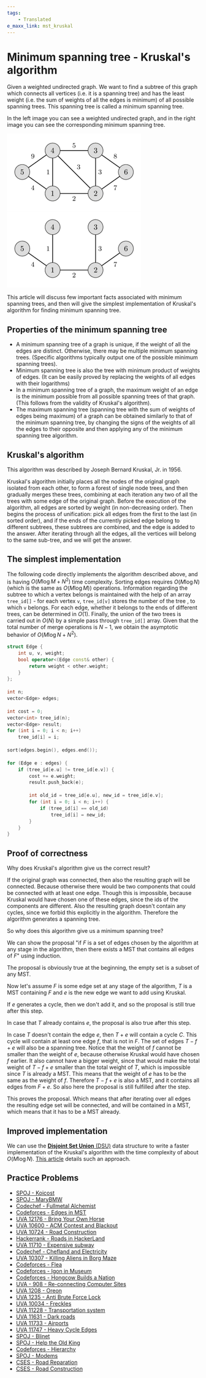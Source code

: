 ```yaml
---
tags:
    - Translated
e_maxx_link: mst_kruskal
---
```


# Minimum spanning tree - Kruskal's algorithm

Given a weighted undirected graph. We want to find a subtree of this graph which connects all vertices (i.e. it is a spanning tree) and has the least weight (i.e. the sum of weights of all the edges is minimum) of all possible spanning trees. This spanning tree is called a minimum spanning tree.

In the left image you can see a weighted undirected graph, and in the right image you can see the corresponding minimum spanning tree.

![Random graph](MST_before.png) ![MST of this graph](MST_after.png)

This article will discuss few important facts associated with minimum spanning trees, and then will give the simplest implementation of Kruskal's algorithm for finding minimum spanning tree.

## Properties of the minimum spanning tree

-   A minimum spanning tree of a graph is unique, if the weight of all the edges are distinct. Otherwise, there may be multiple minimum spanning trees. (Specific algorithms typically output one of the possible minimum spanning trees).
-   Minimum spanning tree is also the tree with minimum product of weights of edges. (It can be easily proved by replacing the weights of all edges with their logarithms)
-   In a minimum spanning tree of a graph, the maximum weight of an edge is the minimum possible from all possible spanning trees of that graph. (This follows from the validity of Kruskal's algorithm).
-   The maximum spanning tree (spanning tree with the sum of weights of edges being maximum) of a graph can be obtained similarly to that of the minimum spanning tree, by changing the signs of the weights of all the edges to their opposite and then applying any of the minimum spanning tree algorithm.

## Kruskal's algorithm

This algorithm was described by Joseph Bernard Kruskal, Jr. in 1956.

Kruskal's algorithm initially places all the nodes of the original graph isolated from each other, to form a forest of single node trees, and then gradually merges these trees, combining at each iteration any two of all the trees with some edge of the original graph. Before the execution of the algorithm, all edges are sorted by weight (in non-decreasing order). Then begins the process of unification: pick all edges from the first to the last (in sorted order), and if the ends of the currently picked edge belong to different subtrees, these subtrees are combined, and the edge is added to the answer. After iterating through all the edges, all the vertices will belong to the same sub-tree, and we will get the answer.

## The simplest implementation

The following code directly implements the algorithm described above, and is having $O(M \log M + N^2)$ time complexity. Sorting edges requires $O(M \log N)$ (which is the same as $O(M \log M)$) operations. Information regarding the subtree to which a vertex belongs is maintained with the help of an array `tree_id[]` - for each vertex `v`, `tree_id[v]` stores the number of the tree , to which `v` belongs. For each edge, whether it belongs to the ends of different trees, can be determined in $O(1)$. Finally, the union of the two trees is carried out in $O(N)$ by a simple pass through `tree_id[]` array. Given that the total number of merge operations is $N-1$, we obtain the asymptotic behavior of $O(M \log N + N^2)$.

```cpp
struct Edge {
    int u, v, weight;
    bool operator<(Edge const& other) {
        return weight < other.weight;
    }
};

int n;
vector<Edge> edges;

int cost = 0;
vector<int> tree_id(n);
vector<Edge> result;
for (int i = 0; i < n; i++)
    tree_id[i] = i;

sort(edges.begin(), edges.end());

for (Edge e : edges) {
    if (tree_id[e.u] != tree_id[e.v]) {
        cost += e.weight;
        result.push_back(e);

        int old_id = tree_id[e.u], new_id = tree_id[e.v];
        for (int i = 0; i < n; i++) {
            if (tree_id[i] == old_id)
                tree_id[i] = new_id;
        }
    }
}
```

## Proof of correctness

Why does Kruskal's algorithm give us the correct result?

If the original graph was connected, then also the resulting graph will be connected. Because otherwise there would be two components that could be connected with at least one edge. Though this is impossible, because Kruskal would have chosen one of these edges, since the ids of the components are different. Also the resulting graph doesn't contain any cycles, since we forbid this explicitly in the algorithm. Therefore the algorithm generates a spanning tree.

So why does this algorithm give us a minimum spanning tree?

We can show the proposal "if $F$ is a set of edges chosen by the algorithm at any stage in the algorithm, then there exists a MST that contains all edges of $F$" using induction.

The proposal is obviously true at the beginning, the empty set is a subset of any MST.

Now let's assume $F$ is some edge set at any stage of the algorithm, $T$ is a MST containing $F$ and $e$ is the new edge we want to add using Kruskal.

If $e$ generates a cycle, then we don't add it, and so the proposal is still true after this step.

In case that $T$ already contains $e$, the proposal is also true after this step.

In case $T$ doesn't contain the edge $e$, then $T + e$ will contain a cycle $C$. This cycle will contain at least one edge $f$, that is not in $F$. The set of edges $T - f + e$ will also be a spanning tree. Notice that the weight of $f$ cannot be smaller than the weight of $e$, because otherwise Kruskal would have chosen $f$ earlier. It also cannot have a bigger weight, since that would make the total weight of $T - f + e$ smaller than the total weight of $T$, which is impossible since $T$ is already a MST. This means that the weight of $e$ has to be the same as the weight of $f$. Therefore $T - f + e$ is also a MST, and it contains all edges from $F + e$. So also here the proposal is still fulfilled after the step.

This proves the proposal. Which means that after iterating over all edges the resulting edge set will be connected, and will be contained in a MST, which means that it has to be a MST already.

## Improved implementation

We can use the [**Disjoint Set Union** (DSU)](../data_structures/disjoint_set_union.md) data structure to write a faster implementation of the Kruskal's algorithm with the time complexity of about $O(M \log N)$. [This article](mst_kruskal_with_dsu.md) details such an approach.

## Practice Problems

-   [SPOJ - Koicost](http://www.spoj.com/problems/KOICOST/)
-   [SPOJ - MaryBMW](http://www.spoj.com/problems/MARYBMW/)
-   [Codechef - Fullmetal Alchemist](https://www.codechef.com/ICL2016/problems/ICL16A)
-   [Codeforces - Edges in MST](http://codeforces.com/contest/160/problem/D)
-   [UVA 12176 - Bring Your Own Horse](https://uva.onlinejudge.org/index.php?option=com_onlinejudge&Itemid=8&page=show_problem&problem=3328)
-   [UVA 10600 - ACM Contest and Blackout](https://uva.onlinejudge.org/index.php?option=com_onlinejudge&Itemid=8&page=show_problem&problem=1541)
-   [UVA 10724 - Road Construction](https://uva.onlinejudge.org/index.php?option=onlinejudge&page=show_problem&problem=1665)
-   [Hackerrank - Roads in HackerLand](https://www.hackerrank.com/contests/june-world-codesprint/challenges/johnland/problem)
-   [UVA 11710 - Expensive subway](https://uva.onlinejudge.org/index.php?option=com_onlinejudge&Itemid=8&page=show_problem&problem=2757)
-   [Codechef - Chefland and Electricity](https://www.codechef.com/problems/CHEFELEC)
-   [UVA 10307 - Killing Aliens in Borg Maze](https://uva.onlinejudge.org/index.php?option=com_onlinejudge&Itemid=8&page=show_problem&problem=1248)
-   [Codeforces - Flea](http://codeforces.com/problemset/problem/32/C)
-   [Codeforces - Igon in Museum](http://codeforces.com/problemset/problem/598/D)
-   [Codeforces - Hongcow Builds a Nation](http://codeforces.com/problemset/problem/744/A)
-   [UVA - 908 - Re-connecting Computer Sites](https://uva.onlinejudge.org/index.php?option=com_onlinejudge&Itemid=8&page=show_problem&problem=849)
-   [UVA 1208 - Oreon](https://uva.onlinejudge.org/index.php?option=com_onlinejudge&Itemid=8&page=show_problem&problem=3649)
-   [UVA 1235 - Anti Brute Force Lock](https://uva.onlinejudge.org/index.php?option=com_onlinejudge&Itemid=8&page=show_problem&problem=3676)
-   [UVA 10034 - Freckles](https://uva.onlinejudge.org/index.php?option=com_onlinejudge&Itemid=8&page=show_problem&problem=975)
-   [UVA 11228 - Transportation system](https://uva.onlinejudge.org/index.php?option=onlinejudge&page=show_problem&problem=2169)
-   [UVA 11631 - Dark roads](https://uva.onlinejudge.org/index.php?option=com_onlinejudge&Itemid=8&page=show_problem&problem=2678)
-   [UVA 11733 - Airports](https://uva.onlinejudge.org/index.php?option=com_onlinejudge&Itemid=8&page=show_problem&problem=2833)
-   [UVA 11747 - Heavy Cycle Edges](https://uva.onlinejudge.org/index.php?option=com_onlinejudge&Itemid=8&page=show_problem&problem=2847)
-   [SPOJ - Blinet](http://www.spoj.com/problems/BLINNET/)
-   [SPOJ - Help the Old King](http://www.spoj.com/problems/IITKWPCG/)
-   [Codeforces - Hierarchy](http://codeforces.com/contest/17/problem/B)
-   [SPOJ - Modems](https://www.spoj.com/problems/EC_MODE/)
-   [CSES - Road Reparation](https://cses.fi/problemset/task/1675)
-   [CSES - Road Construction](https://cses.fi/problemset/task/1676)
